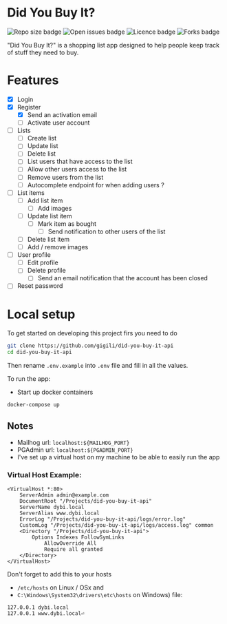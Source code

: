 # Did You Buy It?

![Repo size badge](https://img.shields.io/github/repo-size/gigili/did-you-buy-it-api?style=for-the-badge)
![Open issues badge](https://img.shields.io/github/issues/gigili/did-you-buy-it-api?style=for-the-badge)
![Licence badge](https://img.shields.io/github/license/gigili/did-you-buy-it-api?style=for-the-badge)
![Forks badge](https://img.shields.io/github/forks/gigili/did-you-buy-it-api?style=for-the-badge)

"Did You Buy It?" is a shopping list app designed to help people keep track of stuff they need to buy.

# Features

* [x] Login
* [x] Register
    * [x] Send an activation email
    * [ ] Activate user account
* [ ] Lists
    * [ ] Create list
    * [ ] Update list
    * [ ] Delete list
    * [ ] List users that have access to the list
    * [ ] Allow other users access to the list
    * [ ] Remove users from the list
    * [ ] Autocomplete endpoint for when adding users ?
* [ ] List items
    * [ ] Add list item
        * [ ] Add images
    * [ ] Update list item
        * [ ] Mark item as bought
            * [ ] Send notification to other users of the list
    * [ ] Delete list item
    * [ ] Add / remove images
* [ ] User profile
    * [ ] Edit profile
    * [ ] Delete profile
        * [ ] Send an email notification that the account has been closed
* [ ] Reset password

# Local setup

To get started on developing this project firs you need to do

```sh
git clone https://github.com/gigili/did-you-buy-it-api
cd did-you-buy-it-api
```

Then rename `.env.example` into `.env` file and fill in all the values.

To run the app:

* Start up docker containers

```shell
docker-compose up
```

## Notes

* Mailhog url: `localhost:${MAILHOG_PORT}`
* PGAdmin url: `localhost:${PGADMIN_PORT}`
* I've set up a virtual host on my machine to be able to easily run the app

### Virtual Host Example:

```apacheconf
<VirtualHost *:80>
    ServerAdmin admin@example.com
    DocumentRoot "/Projects/did-you-buy-it-api"
    ServerName dybi.local
    ServerAlias www.dybi.local
    ErrorLog "/Projects/did-you-buy-it-api/logs/error.log"
    CustomLog "/Projects/did-you-buy-it-api/logs/access.log" common
    <Directory "/Projects/did-you-buy-it-api">
        Options Indexes FollowSymLinks
            AllowOverride All
            Require all granted          
    </Directory>
</VirtualHost>
```

Don't forget to add this to your hosts

* `/etc/hosts` on Linux / OSx and
* `C:\Windows\System32\drivers\etc\hosts` on Windows) file:

```apacheconf
127.0.0.1 dybi.local
127.0.0.1 www.dybi.local⏎   
```
